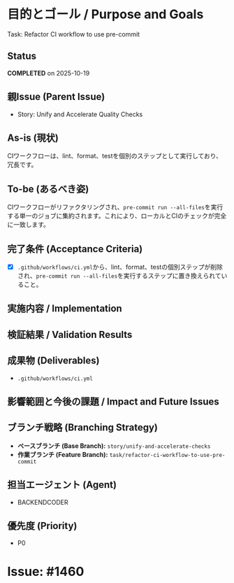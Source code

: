 # 目的とゴール / Purpose and Goals
Task: Refactor CI workflow to use pre-commit

## Status
**COMPLETED** on 2025-10-19

## 親Issue (Parent Issue)
- Story: Unify and Accelerate Quality Checks

## As-is (現状)
CIワークフローは、lint、format、testを個別のステップとして実行しており、冗長です。

## To-be (あるべき姿)
CIワークフローがリファクタリングされ、`pre-commit run --all-files`を実行する単一のジョブに集約されます。これにより、ローカルとCIのチェックが完全に一致します。

## 完了条件 (Acceptance Criteria)
- [x] `.github/workflows/ci.yml`から、lint、format、testの個別ステップが削除され、`pre-commit run --all-files`を実行するステップに置き換えられていること。

## 実施内容 / Implementation

## 検証結果 / Validation Results

## 成果物 (Deliverables)
- `.github/workflows/ci.yml`

## 影響範囲と今後の課題 / Impact and Future Issues

## ブランチ戦略 (Branching Strategy)
- **ベースブランチ (Base Branch):** `story/unify-and-accelerate-checks`
- **作業ブランチ (Feature Branch):** `task/refactor-ci-workflow-to-use-pre-commit`

## 担当エージェント (Agent)
- BACKENDCODER

## 優先度 (Priority)
- P0

# Issue: #1460
